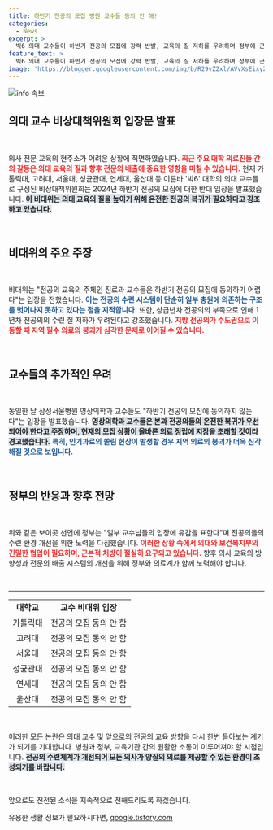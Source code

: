```yaml
---
title: 하반기 전공의 모집 병원 교수들 동의 안 해!
categories:
  - News
excerpt: >
  빅6 의대 교수들이 하반기 전공의 모집에 강력 반발, 교육의 질 저하를 우려하며 정부에 근본적 대책을 촉구. 전공의들의 복귀 없이는 의료 시스템의 붕괴가 불가피하다고 경고했다. 클릭해 상세한 내용 확인하세요!
feature_text: >
  빅6 의대 교수들이 하반기 전공의 모집에 강력 반발, 교육의 질 저하를 우려하며 정부에 근본적 대책을 촉구. 전공의들의 복귀 없이는 의료 시스템의 붕괴가 불가피하다고 경고했다. 클릭해 상세한 내용 확인하세요!
image: 'https://blogger.googleusercontent.com/img/b/R29vZ2xl/AVvXsEixyZcFfHzMRdzZMjFBmAUKJYCLCGyLL1o632UiGVXcaFdKo_bkvkuCioo0uUKlGfBVcT3P84aROyZIXSBEx3Aw5nCQ3pTgDom1WDC4m8eifvWiAmWEEVb4x6G_l8C0QH225ldMjyaFvpxGEBGNO37VmDTDMHGhJPq73UglMfDca1-0aw/s1600/blogspot.png'
---
```


<p><img src="https://blogger.googleusercontent.com/img/b/R29vZ2xl/AVvXsEixyZcFfHzMRdzZMjFBmAUKJYCLCGyLL1o632UiGVXcaFdKo_bkvkuCioo0uUKlGfBVcT3P84aROyZIXSBEx3Aw5nCQ3pTgDom1WDC4m8eifvWiAmWEEVb4x6G_l8C0QH225ldMjyaFvpxGEBGNO37VmDTDMHGhJPq73UglMfDca1-0aw/s1600/blogspot.png" alt="info 속보" /></p>

<h2 data-ke-size="size26">의대 교수 비상대책위원회 입장문 발표</h2>

<p data-ke-size="size16">&nbsp;</p>

<p>의사 전문 교육의 현주소가 어려운 상황에 직면하였습니다. <b><span style="color: #ee2323;">최근 주요 대학 의료진들 간의 갈등은 의대 교육의 질과 향후 전문의 배출에 중요한 영향을 미칠 수 있습니다.</span></b> 현재 가톨릭대, 고려대, 서울대, 성균관대, 연세대, 울산대 등 이른바 '빅6' 대학의 의대 교수들로 구성된 비상대책위원회는 2024년 하반기 전공의 모집에 대한 반대 입장을 발표했습니다. <b><span style="background-color: #21538527;">이 비대위는 의대 교육의 질을 높이기 위해 온전한 전공의 복귀가 필요하다고 강조하고 있습니다.</span></b> </p>

<p data-ke-size="size16">&nbsp;</p>

<h2 data-ke-size="size26">비대위의 주요 주장</h2>

<p data-ke-size="size16">&nbsp;</p>

<p>비대위는 "전공의 교육의 주체인 진료과 교수들은 하반기 전공의 모집에 동의하기 어렵다"는 입장을 전했습니다. <b><span style="color: #1a5490;">이는 전공의 수련 시스템이 단순히 일부 충원에 의존하는 구조를 벗어나지 못하고 있다는 점을 지적합니다.</span></b> 또한, 상급년차 전공의의 부족으로 인해 1년차 전공의의 수련 질 저하가 우려된다고 강조했습니다. <b><span style="color: #ee2323;">지방 전공의가 수도권으로 이동할 때 지역 필수 의료의 붕괴가 심각한 문제로 이어질 수 있습니다.</span></b> </p>

<p data-ke-size="size16">&nbsp;</p>

<h2 data-ke-size="size26">교수들의 추가적인 우려</h2>

<p data-ke-size="size16">&nbsp;</p>

<p>동일한 날 삼성서울병원 영상의학과 교수들도 "하반기 전공의 모집에 동의하지 않는다"는 입장을 발표했습니다. <b><span style="background-color: #21538527;">영상의학과 교수들은 본과 전공의들의 온전한 복귀가 우선되어야 한다고 주장하며, 현재의 모집 상황이 올바른 의료 정립에 지장을 초래할 것이라 경고했습니다.</span></b> <b><span style="color: #1a5490;">특히, 인기과로의 쏠림 현상이 발생할 경우 지역 의료의 붕괴가 더욱 심각해질 것으로 보입니다.</span></b></p>

<p data-ke-size="size16">&nbsp;</p>

<h2 data-ke-size="size26">정부의 반응과 향후 전망</h2>

<p data-ke-size="size16">&nbsp;</p>

<p>위와 같은 보이콧 선언에 정부는 "일부 교수님들의 입장에 유감을 표한다"며 전공의들의 수련 환경 개선을 위한 노력을 다짐했습니다. <b><span style="color: #ee2323;">이러한 상황 속에서 의대와 보건복지부의 긴밀한 협업이 필요하며, 근본적 처방이 절실히 요구되고 있습니다.</span></b> 향후 의사 교육의 방향성과 전문의 배출 시스템의 개선을 위해 정부와 의료계가 함께 노력해야 합니다.</p>

<p data-ke-size="size16">&nbsp;</p>

<hr />

<table style="width: 100%;">
    <tr>
        <td style="text-align: center; height: 17px;"><b>대학교</b></td>
        <td style="text-align: center; height: 17px;"><b>교수 비대위 입장</b></td>
    </tr>
    <tr>
        <td style="text-align: center; height: 17px;">가톨릭대</td>
        <td style="text-align: center; height: 17px;">전공의 모집 동의 안 함</td>
    </tr>
    <tr>
        <td style="text-align: center; height: 17px;">고려대</td>
        <td style="text-align: center; height: 17px;">전공의 모집 동의 안 함</td>
    </tr>
    <tr>
        <td style="text-align: center; height: 17px;">서울대</td>
        <td style="text-align: center; height: 17px;">전공의 모집 동의 안 함</td>
    </tr>
    <tr>
        <td style="text-align: center; height: 17px;">성균관대</td>
        <td style="text-align: center; height: 17px;">전공의 모집 동의 안 함</td>
    </tr>
    <tr>
        <td style="text-align: center; height: 17px;">연세대</td>
        <td style="text-align: center; height: 17px;">전공의 모집 동의 안 함</td>
    </tr>
    <tr>
        <td style="text-align: center; height: 17px;">울산대</td>
        <td style="text-align: center; height: 17px;">전공의 모집 동의 안 함</td>
    </tr>
</table>

<p data-ke-size="size16">&nbsp;</p>

<p>이러한 모든 논란은 의대 교수 및 앞으로의 전공의 교육 방향을 다시 한번 돌아보는 계기가 되기를 기대합니다. 병원과 정부, 교육기관 간의 원활한 소통이 이루어져야 할 시점입니다. <b><span style="background-color: #21538527;">전공의 수련체계가 개선되어 모든 의사가 양질의 의료를 제공할 수 있는 환경이 조성되기를 바랍니다.</span></b> </p>

<p data-ke-size="size16">&nbsp;</p> 

<p>앞으로도 진전된 소식을 지속적으로 전해드리도록 하겠습니다.</p>
유용한 생활 정보가 필요하시다면, <a href="https://qoogle.tistory.com" rel="dofollow">qoogle.tistory.com</a>


